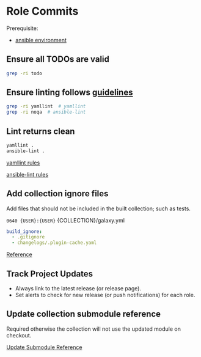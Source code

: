 # Role Commits
Prerequisite:
* [ansible environment](../environment/ansible.md)

## Ensure all TODOs are valid
``` bash
grep -ri todo
```

## Ensure linting follows [guidelines](file_format.md)
``` bash
grep -ri yamllint  # yamllint
grep -ri noqa  # ansible-lint
```

## Lint returns clean
``` bash
yamllint .
ansible-lint .
```

[yamllint rules](https://yamllint.readthedocs.io/en/stable/)

[ansible-lint rules](https://ansible.readthedocs.io/projects/lint/rules/)

## Add collection ignore files
Add files that should not be included in the built collection; such as tests.

`0640 {USER}:{USER}` {COLLECTION}/galaxy.yml
``` yaml
build_ignore:
  - .gitignore
  - changelogs/.plugin-cache.yaml
```
[Reference](https://docs.ansible.com/ansible/devel/dev_guide/developing_collections_distributing.html#ignoring-files-and-folders)

## Track Project Updates
* Always link to the latest release (or release page).
* Set alerts to check for new release (or push notifications) for each role.

## Update collection submodule reference
Required otherwise the collection will not use the updated module on checkout.

[Update Submodule Reference](creation.md#update-submodules-for-collection)
